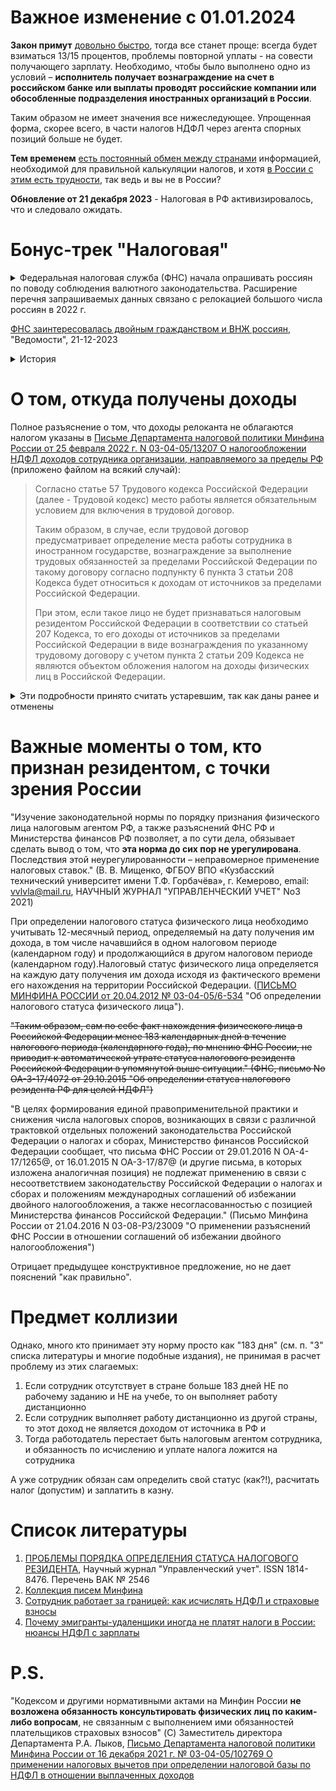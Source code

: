 # Важное изменение с 01.01.2024

**Закон примут** [довольно быстро](https://www.vedomosti.ru/economics/news/2023/07/21/986310-edinoi-stavke-ndfl-dlya-udalennih-sotrudnikov), тогда все станет проще: всегда будет взиматься 13/15 процентов, проблемы повторной уплаты - на совести получающего зарплату. Необходимо, чтобы было выполнено одно из условий – **исполнитель получает вознаграждение на счет в российском банке или выплаты проводят российские компании или обособленные подразделения иностранных организаций в России**.

Таким образом не имеет значения все нижеследующее. Упрощенная форма, скорее всего, в части налогов НДФЛ через агента спорных позиций больше не будет.

**Тем временем** [есть постоянный обмен между странами](https://www.oecd.org/tax/automatic-exchange/about-automatic-exchange/) информацией, необходимой для правильной калькуляции налогов, и хотя [в России с этим есть трудности](https://www.forbes.ru/mneniya/479075-otmena-avtoobmena-o-cem-nuzno-pomnit-rossianam-so-scetami-za-rubezom), так ведь и вы не в России?

**Обновление от 21 декабря 2023** - Налоговая в РФ активизировалось, что и следовало ожидать.

# Бонус-трек "Налоговая"

<details>
  <summary>Федеральная налоговая служба (ФНС) начала опрашивать россиян по поводу соблюдения валютного законодательства. Расширение перечня запрашиваемых данных связано с релокацией большого числа россиян в 2022 г.</summary>

Федеральная налоговая служба (ФНС) начала опрашивать россиян по поводу соблюдения валютного законодательства. Об этом «Ведомостям» рассказали юристы и налоговые консультанты. Многие из их клиентов недавно получили анкеты ФНС с просьбой предоставить данные за 2022 г., говорят респонденты. Согласно запросам («Ведомости» ознакомились с копиями некоторых документов), инспектора просят предоставить следующие данные:
– копию российского паспорта налогоплательщика;
– копии всех страниц заграничного паспорта при его наличии;
– информацию о количестве дней, проведенных за пределами РФ;
– копии документов, подтверждающих гражданство или наличие вида на жительство (ВНЖ) иностранных государств;
– выписки по счетам в иностранном банке;
– документы, подтверждающие совершение валютных операций по иностранным счетам.

Новые запросы ФНС действительно содержат более широкий, чем обычно, перечень информации, рассказал «Ведомостям» партнер департамента налогового и юридического консультирования Kept Донат Подниек. Если запрос выписок по иностранным счетам – давняя и распространенная практика, то сведения об иностранном гражданстве и ВНЖ налоговую ранее не интересовали.

Согласно действующему ФЗ «О гражданстве РФ» россияне после получения иностранного гражданства или ВНЖ вправе в течение 60 дней подать уведомление об этом в российское диппредставительство или консульство. Если данное уведомление не было подано, гражданин в течение 60 дней после прибытия в Россию будет обязан уведомить о получении миграционного статуса органы МВД.

Расширение перечня запрашиваемых данных связано с релокацией большого числа россиян в 2022 г., полагает адвокат юридической группы «Яковлев и партнеры» Игорь Харитонов. Многие граждане России продолжают удаленно вести бизнес, управлять имуществом либо удаленно работать в России.

Сведения о миграционном статусе налогоплательщика нужны ФНС для определения его резидентства и выявления валютных счетов на территории государства второго гражданства или ВНЖ, соглашается Куркулите. Получив эту информацию, налоговый орган потенциально сможет привлечь налогоплательщика к ответственности за целый ряд возможных правонарушений (непредставление уведомлений и отчетов о движении средств по зарубежным счетам, непредставление налоговой декларации по форме 3-НДФЛ с отражением сумм дохода, полученных по зарубежным счетам, неуплата налога и др.).

При осуществлении валютного контроля налоговые органы могут истребовать документы, подтверждающие факт пребывания за пределами территории России, а также документы о проведении валютных операций, открытии и ведении счетов, поясняет специальный советник по налоговым вопросам КА Pen & Paper Андрей Локис. Перечень этих документов является открытым, подчеркивает он.
</details>
  
[ФНС заинтересовалась двойным гражданством и ВНЖ россиян](https://www.vedomosti.ru/economics/articles/2023/12/21/1012183-fns-zainteresovalas-dvoinim-grazhdanstvom-i-vnzh-rossiyan), "Ведомости", 21-12-2023

<details>
  <summary>История</summary>
  
**Status Quo** на [интерфакс](https://www.interfax.ru/russia/902093) и на [MoscowTimes](https://0x1moscowtimes.global.ssl.fastly.net/2023/05/18/minfin-obyazhet-emigrantov-udalenschikov-platit-nalogi-v-rossii-a43340)

> Москва. 18 мая. INTERFAX.RU - Минфин предлагает взимать НДФЛ по стандартным ставкам в 13-15% с заработков тех россиян, кто в силу переезда за границу утратил налоговое резидентство России, но остается штатным "дистанционным" сотрудником, и ряда фрилансеров, работающих на российских заказчиков.
> 
> Сейчас такие лица могут вообще ничего не платить в российскую казну, а ранее Минфин предлагал облагать их заработки по ставке в 30%.
> 
> Эти предложения содержатся в скорректированном правительственном законопроекте, который дорабатывался после отзыва его из Госдумы, сообщили в пресс-службе министерства.


[Forbes: Правительство отозвало законопроект о повышении налогов для работающих из-за границы.](https://www.forbes.ru/finansy/488326-pravitel-stvo-otozvalo-zakonoproekt-o-povysenii-nalogov-dla-rabotausih-iz-za-granicy) 

**Правительство отозвало внесенный лишь сутки назад законопроект о повышении налогов для части уехавших россиян**. В документ потребовалось внести «технические уточнения», пояснила пресс-служба правительства. Внесенный ранее законопроект предлагал обязать россиян, которые работают из-за границы на российских заказчиков не по трудовым договорам, платить НДФЛ по повышенной ставке — 30%

Пока просто ссылками, чтобы можно было вернуться:

[Forbes: В Госдуму внесли законопроект о повышении налогов для работающих из-за границы](https://www.forbes.ru/finansy/488244-v-gosdumu-vnesli-zakonoproekt-o-povysenii-nalogov-dla-rabotausih-iz-za-granicy)

Новация затронет всех уехавших россиян, которые в своей трудовой деятельности используют российский сегмент интернета, либо размещенные в стране программно-аппаратные и технические средства, следует из законопроект. [...] Повышенный налог коснется и фрилансеров при выполнении хотя бы одного из трех условий: исполнитель является налоговым резидентом России; он получает вознаграждение на счет в российском банке; или получает выплату от российских организаций, индивидуальных предпринимателей, обособленных подразделений иностранных структур в России.

[Habr: Правительство внесло в Госдуму законопроект о повышении налоговой ставки для части работающих из-за границы россиян](https://habr.com/ru/news/731130/)

В СМИ пояснили, что новшества затронут как работающих официально по трудовому договору, так и фрилансеров, которые получают вознаграждения из России за работы и услуги, предоставленные права использования результатов интеллектуальной деятельности или средств индивидуализации, если осуществляют свою деятельность с использованием доменных имён и сетевых адресов в российской национальной доменной зоне, размещённых в России комплексов программно-аппаратных средств и информационных систем. Однако для этого должно выполняться хотя бы одно из условий: получатель является налоговым резидентом России, либо человек получает вознаграждение на счёт в российском банке или выплата исходит от российских организаций, индивидуальных предпринимателей, обособленных подразделений иностранных структур в России. Таким образом, российские компании будут сами в каждом конкретном случае определять, какую ставку по НДФЛ применять, оценивая, осуществляет ли их сотрудник или подрядчик свою деятельность в России или нет.

[Interfax: Работодателей обяжут принимать решения по ставке НДФЛ для уехавших сотрудников](https://www.interfax.ru/business/897400)

"Указанные поправки не затрагивают сотрудников, которые работают по трудовым договорам, для них действующие налоговые условия никак не меняются", - разъяснил Минфин. С учетом этого разъяснения новшества должны затронуть только фрилансеров, которые получают вознаграждения из России за работы и услуги, предоставленные права использования результатов интеллектуальной деятельности или средств индивидуализации, если осуществляют свою деятельность с использованием доменных имен и сетевых адресов в российской национальной доменной зоне, размещенных в России комплексов программно-аппаратных средств и информационных систем.

[Moscow Times: Власти повысят налоги для уехавших россиян](https://moscowtimes-1dd6a.kxcdn.com/2023/04/24/vlasti-povisyat-nalogi-dlya-uehavshih-rossiyan-a40925)

Однако в Минфине позднее отметили, что изменения не затронут сотрудников, которые работают по трудовым договорам. Для них действующие налоговые условия никак не изменятся. Поправки предлагается внести в статью 208 Налогового кодекса, **определяющую доходы от источников в России и вне страны**.

</details>

# О том, откуда получены доходы

Полное разъяснение о том, что доходы релоканта не облагаются налогом указаны в [Письме Департамента налоговой политики Минфина России от 25 февраля 2022 г. N 03-04-05/13207 О налогообложении НДФЛ доходов сотрудника организации, направляемого за пределы РФ](https://www.garant.ru/products/ipo/prime/doc/403713864/#review) (приложено файлом на всякий случай): 

> Согласно статье 57 Трудового кодекса Российской Федерации (далее - Трудовой кодекс) место работы является обязательным условием для включения в трудовой договор.
> 
> Таким образом, в случае, если трудовой договор предусматривает определение места работы сотрудника в иностранном государстве, вознаграждение за выполнение трудовых обязанностей за пределами Российской Федерации по такому договору согласно подпункту 6 пункта 3 статьи 208 Кодекса будет относиться к доходам от источников за пределами Российской Федерации.
> 
> При этом, если такое лицо не будет признаваться налоговым резидентом Российской Федерации в соответствии со статьей 207 Кодекса, то его доходы от источников за пределами Российской Федерации в виде вознаграждения по указанному трудовому договору с учетом пункта 2 статьи 209 Кодекса не являются объектом обложения налогом на доходы физических лиц в Российской Федерации.

<details>
  <summary>Эти подробности принято считать устаревшим, так как даны ранее и отменены</summary>

Разъясняется в [Письмо Минфина России от 01.04.2016 № 03-04-06/18555 «О налогообложении НДФЛ доходов, получаемых сотрудником организации, выполняющим работы по трудовому договору о дистанционной работе за пределами Российской Федерации»](https://minfin.gov.ru/ru/perfomance/tax_relations/Answers/fizprofit?id_57=113857-pismo_minfina_rossii_ot_01.04.2016__03-04-0618555_o_nalogooblozhenii_ndfl_dokhodov_poluchaemykh_sotrudnikom_organizatsii_vypolnyayushchim_raboty_po_trudovomu_dogovoru_o_distantsionnoi_rabote_za_predelami_rossiiskoi_federatsii)

"Согласно подпункту 6 пункта 3 статьи 208 Кодекса вознаграждение за выполнение трудовых обязанностей, выполненную работу, оказанную услугу, совершение действия за пределами Российской Федерации **относится к доходам от источников за пределами Российской Федерации**." и "Вышеупомянутые доходы сотрудника организации, не признаваемого налоговым резидентом Российской Федерации в соответствии со статьей 207 Кодекса, полученные от источников за пределами Российской Федерации, с учетом положений статьи 209 НК РФ **не являются объектом обложения налогом на доходы физических лиц в Российской Федерации**."

"Таким образом, в отношении доходов сотрудника организации в виде вознаграждения за выполнение трудовых обязанностей, полученных от источников за пределами Российской Федерации, **организация - работодатель не признается налоговым агентом независимо от налогового статуса сотрудника**. На такую организацию не могут быть возложены обязанности, предусмотренные для налоговых агентов статьями 226 и 230 Кодекса."

То есть, буквально, сотрудник становится сам ответственным за уплату налогов и обязан выполнять это самостоятельно.

При этом, в [МИНИСТЕРСТВО ФИНАНСОВ РОССИЙСКОЙ ФЕДЕРАЦИИ ПИСЬМО от 20 января 2020 г. N 03-04-07/2404](https://www.consultant.ru/document/cons_doc_LAW_346049/56d390c5b862a29c8873c078384642083ae38636/) "О налогообложении доходов физических лиц" (вместе с <Письмом> Минфина России от 20.01.2020 N 03-04-07/2404) поясняется так (и не содержит противоречия): "При этом в указанном случае российской организацией, выплачивающей доход, не удерживается налог с иностранного лица, не имеющего фактического права на выплачиваемые доходы (их часть), однако согласно соответствующим положениям Кодекса она будет выступать налоговым агентом в отношении дохода, **получаемого российским резидентом - фактическим получателем**" [...] "Таким образом, при выплате дохода иностранному получателю, фактическим правом на который обладает российское физическое лицо, российский налоговый агент обязан **удержать с суммы такой выплаты соответствующую сумму налога** на доходы физических лиц".

Но это не противоречие, так как всего лишь помогает понять, уплачивать ли налоги налогового резидента, при перечислении денег за пределы РФ (а что, так можно было?!)

</details>

# Важные моменты о том, кто признан резидентом, с точки зрения России

"Изучение законодательной нормы по порядку признания физического лица налоговым агентом РФ, а также разъяснений ФНС РФ и Министерства финансов РФ позволяет, а по сути дела, обязывает сделать вывод о том, что **эта норма до сих пор не урегулирована**. Последствия этой неурегулированности – неправомерное применение налоговых ставок." (В. В. Мищенко, ФГБОУ ВПО «Кузбасский технический университет имени Т.Ф. Горбачёва», г. Кемерово, email: vvlvla@mail.ru, НАУЧНЫЙ ЖУРНАЛ "УПРАВЛЕНЧЕСКИЙ УЧЕТ" No3 2021)

При определении налогового статуса физического лица необходимо учитывать 12-месячный период, определяемый на дату получения им дохода, в том числе начавшийся в одном налоговом периоде (календарном году) и продолжающийся в другом налоговом периоде (календарном году).Налоговый статус физического лица определяется на каждую дату получения им дохода исходя из фактического времени его нахождения на территории Российской Федерации. ([ПИСЬМО МИНФИНА РОССИИ от 20.04.2012 № 03-04-05/6-534](https://www.glavbukh.ru/npd/edoc/99_902343653) "Об определении налогового статуса физического лица").

~~"Таким образом, сам по себе факт нахождения физического лица в Российской Федерации менее 183 календарных дней в течение налогового периода (календарного года), по мнению ФНС России, не приводит к автоматической утрате статуса налогового резидента Российской Федерации в упомянутой выше ситуации." (ФНС, письмо No ОА-3-17/4072 от 29.10.2015 "Об определении статуса налогового резидента РФ для целей НДФЛ")~~

"В целях формирования единой правоприменительной практики и снижения числа налоговых споров, возникающих в связи с различной трактовкой отдельных положений законодательства Российской Федерации о налогах и сборах, Министерство финансов Российской Федерации сообщает, что письма ФНС России от 29.01.2016 N ОА-4-17/1265@, от 16.01.2015 N ОА-3-17/87@ (и другие письма, в которых изложена аналогичная позиция) не подлежат применению в связи с несоответствием законодательству Российской Федерации о налогах и сборах и положениям международных соглашений об избежании двойного налогообложения, а также несогласованностью с позицией Министерства финансов Российской Федерации." (Письмо Минфина России от 21.04.2016 N 03-08-РЗ/23009 "О применении разъяснений ФНС России в отношении соглашений об избежании двойного налогообложения")

Отрицает предыдущее конструктивное предложение, но не дает пояснений "как правильно". 

# Предмет коллизии

Однако, много кто принимает эту норму просто как "183 дня" (см. п. "3" списка литературы и многие подобные издания), не принимая в расчет проблему из этих слагаемых:
1. Если сотрудник отсутствует в стране больше 183 дней НЕ по рабочему заданию и НЕ на учебе, то он выполняет работу дистанционно
2. Если сотрудник выполняет работу дистанционно из другой страны, то этот доход не является доходом от источника в РФ и
3. Тогда работодатель перестает быть налоговым агентом сотрудника, и обязанность по исчислению и уплате налога ложится на сотрудника

А уже сотрудник обязан сам определить свой статус (как?!), расчитать налог (допустим) и заплатить в казну.




# Список литературы

1. [ПРОБЛЕМЫ ПОРЯДКА ОПРЕДЕЛЕНИЯ СТАТУСА НАЛОГОВОГО РЕЗИДЕНТА](https://uprav-uchet.ru/index.php/journal/article/view/401), Научный журнал "Управленческий учет". ISSN 1814-8476. Перечень ВАК № 2546
2. [Коллекция писем Минфина](https://minfin.gov.ru/ru/perfomance/tax_relations/Answers/fizprofit/)
3. [Сотрудник работает за границей: как исчислять НДФЛ и страховые взносы](https://pravovest-audit.ru/nashi-statii-nalogi-i-buhuchet/sotrudnik-za-granice-nalogovye-posledstviya/)
4. [Почему эмигранты-удаленщики иногда не платят налоги в России: нюансы НДФЛ с зарплаты](https://vc.ru/finance/647452-pochemu-emigranty-udalenshchiki-inogda-ne-platyat-nalogi-v-rossii-nyuansy-ndfl-s-zarplaty)

# P.S.

"Кодексом и другими нормативными актами на Минфин России **не возложена обязанность консультировать физических лиц по каким-либо вопросам**, не связанным с выполнением ими обязанностей плательщиков страховых взносов" (C) Заместитель директора Департамента	Р.А. Лыков, [Письмо Департамента налоговой политики Минфина России от 16 декабря 2021 г. № 03-04-05/102769 О применении налоговых вычетов при определении налоговой базы по НДФЛ в отношении выплаченных доходов](https://www.garant.ru/products/ipo/prime/doc/403471476/)
